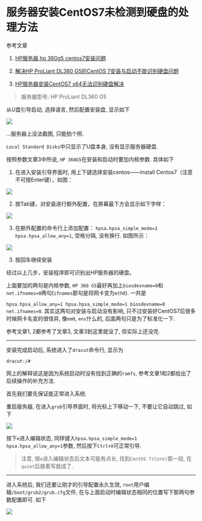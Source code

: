 # 服务器安装CentOS7未检测到硬盘的处理方法

参考文章

1. [HP服务器 hp 360g5 centos7安装问题](https://www.cnblogs.com/kunchong21/p/6209335.html)

2. [解决HP ProLiant DL380 G5的CentOS 7安装与启动不能识别硬盘问题](http://www.linuxidc.com/Linux/2016-07/133089.htm)

3. [HP服务器安装CentOS7 x64无法识别硬盘解决](http://www.linuxidc.com/Linux/2016-07/133086.htm)

> 服务器型号: HP ProLiant DL360 G5

从U盘引导启动, 选择语言, 然后配置安装盘, 显示如下

![](https://gitee.com/generals-space/gitimg/raw/master/ea6b03b539a1c168792688da9374c86f.jpg)

...服务器上没法截图, 只能拍个照.

`Local Standard Disks`中只显示了U盘本身, 没有显示服务器硬盘.

按照参数文章3中所说, `HP 360G5`在安装和启动时要加内核参数. 具体如下

1. 在进入安装引导界面时, 用上下键选择安装centos——Install Centos7（注意不可按Enter键），如图：

![](https://gitee.com/generals-space/gitimg/raw/master/baec675684c824bc5017d279c3df98ac.png)

2. 按Tab键，对安装进行额外配置，在屏幕最下方会显示如下字样：

![](https://gitee.com/generals-space/gitimg/raw/master/9e639b954c5f9d2891aff7ce49f94f55.png)

3. 在额外配置的命令行上添加配置： `hpsa.hpsa_simple_mode=1 hpsa.hpsa_allow_any=1`, 空格分隔, 没有换行. 如图所示：

![](https://gitee.com/generals-space/gitimg/raw/master/b2287135403542e3132af02ebd5f46b4.png)

3. 按回车继续安装

经过以上几步，安装程序即可识别出HP服务器的硬盘。

上面要加的两句是内核参数, `HP 360 G5`最好再加上`biosdevname=0`和`net.ifnames=0`两句(`ifnames`那句是将网卡变为`eth0`). 一共是

`hpsa.hpsa_allow_any=1 hpsa.hpsa_simple_mode=1 biosdevname=0 net.ifnames=0`. 其实这两句对安装与启动没有影响, 只不过安装好CentOS7后很多时候网卡名变的很怪异, 像`em0`, `ens`什么的, 后面两句只是为了标准化一下.

参考文章1, 2都参考了文章3, 文章3到这里就没了, 但实际上还没完.

------

安装完成启动后, 系统进入了`dracut`命令行, 显示为

```
dracut:/#
```

网上的解释说这是因为系统启动时没有找到正确的`ramfs`, 参考文章1和2都给出了后续操作的补充方法.

首先我们要先保证能正常进入系统.

重启服务器, 在进入`grub`引导界面时, 将光标上下移动一下, 不要让它自动跳过, 如下

![](https://gitee.com/generals-space/gitimg/raw/master/43ef78172225a8300bd8e77edbcd4d05.png)

按下`e`进入编辑状态, 同样键入`hpsa.hpsa_simple_mode=1 hpsa.hpsa_allow_any=1`参数, 然后按下`Ctrl+X`可正常引导.

> 注意, 按`e`进入编辑状态后文本可能有点长, 找到`CentOS 7(Core)`那一段, 在`quiet`后接着写就成了.

------

进入系统后, 我们还要让刚才的引导配置永久生效, `root`用户编辑`/boot/grub2/grub.cfg`文件, 在与上面启动时编辑状态相同的位置写下那两句参数配置即可. 如下

![](https://gitee.com/generals-space/gitimg/raw/master/534baa426e4aefe0ae297c035520aa25.png)
